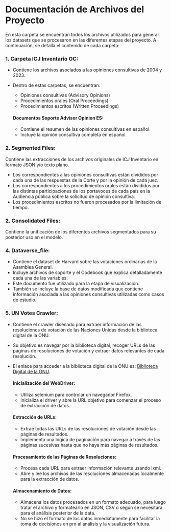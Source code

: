 # Documentación de Archivos del Proyecto

En esta carpeta se encuentran todos los archivos utilizados para generar los datasets que se procesaron en las diferentes etapas del proyecto. A continuación, se detalla el contenido de cada carpeta:

### 1. **Carpeta ICJ Inventario OC**:
- Contiene los archivos asociados a las opiniones consultivas de 2004 y 2023.
- Dentro de estas carpetas, se encuentran:
    - Opiniones consultivas (Advisory Opinions)
    - Procedimientos orales (Oral Proceedings)
    - Procedimientos escritos (Written Proceedings)

    #### **Documentos Soporte Advisor Opinion ES**:
    - Contiene el resumen de las opiniones consultivas en español.
    - Incluye la opinión consultiva completa en español.

### 2. **Segmented Files**:
Contiene las extracciones de los archivos originales de ICJ Inventario en formato JSON y/o texto plano.
- Los correspondientes a las opiniones consultivas están divididos por cada una de las respuestas de la Corte y por la opinión de cada juez.
- Los correspondientes a los procedimientos orales están divididos por las distintas participaciones de los portavoces de cada país en la Audiencia pública sobre la solicitud de opinión consultiva.
- Los procedimientos escritos no fueron procesados por la limitación de tiempo.

### 2. **Consolidated Files**:
Contiene la unificación de los diferentes archivos segmentados para su posterior uso en el modelo.

### 4. **Dataverse_file**:
- Contiene el dataset de Harvard sobre las votaciones ordinarias de la Asamblea General.
- Incluye archivos de soporte y el Codebook que explica detalladamente cada una de las variables.
- Este documento fue utilizado para la etapa de visualización.
- También se incluye la base de datos modificada que contiene información asociada a las opiniones consultivas utilizadas como casos de estudio.

### 5. **UN Votes Crawler**:
- Contiene el crawler diseñado para extraer información de las resoluciones de votación de las Naciones Unidas desde la biblioteca digital de la ONU.
- Su objetivo es navegar por la biblioteca digital, recoger URLs de las páginas de resoluciones de votación y extraer datos relevantes de cada resolución.
- El enlace para acceder a la biblioteca digital de la ONU es: [Biblioteca Digital de la ONU](https://digitallibrary.un.org/search?ln=en&cc=Voting+Data&p=&f=&action_search=Search&rm=&sf=&so=d&rg=50&c=Voting+Data&c=&of=hb&fti=0&fti=0).

    #### **Inicialización del WebDriver**:
    - Utiliza selenium para controlar un navegador Firefox.
    - Inicializa el driver y abre la URL objetivo para comenzar el proceso de extracción de datos.

    #### **Extracción de URLs**:
    - Extrae todas las URLs de las resoluciones de votación desde las páginas de resultados.
    - Implementa una lógica de paginación para navegar a través de las páginas sucesivas hasta que no haya más páginas de resultados.

    #### **Procesamiento de las Páginas de Resoluciones**:
    - Procesa cada URL para extraer información relevante usando lxml.
    - Abre y lee los archivos de las resoluciones almacenadas localmente para la extracción de datos.

    #### **Almacenamiento de Datos**:
    - Almacena los datos procesados en un formato adecuado, para luego tratar el archivo y formatearlo en JSON, CSV o según se necesitara para el análisis posterior de la data.
    - No se hizo el formato de los datos inmediatamente para facilitar la toma de decisiones en pro al análisis y la visualización futura.
